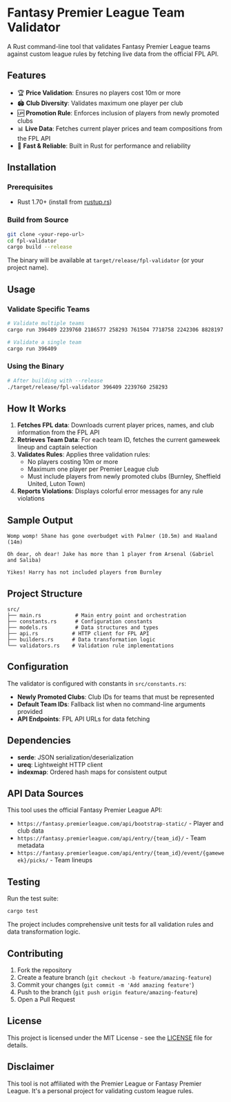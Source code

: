 # Fantasy Premier League Team Validator

A Rust command-line tool that validates Fantasy Premier League teams against custom league rules by fetching live data from the official FPL API.

## Features

- 🏆 **Price Validation**: Ensures no players cost 10m or more
- 🏟️ **Club Diversity**: Validates maximum one player per club
- 🆙 **Promotion Rule**: Enforces inclusion of players from newly promoted clubs
- 📊 **Live Data**: Fetches current player prices and team compositions from the FPL API
- 🚀 **Fast & Reliable**: Built in Rust for performance and reliability

## Installation

### Prerequisites
- Rust 1.70+ (install from [rustup.rs](https://rustup.rs/))

### Build from Source
```bash
git clone <your-repo-url>
cd fpl-validator
cargo build --release
```

The binary will be available at `target/release/fpl-validator` (or your project name).

## Usage

### Validate Specific Teams
```bash
# Validate multiple teams
cargo run 396409 2239760 2186577 258293 761504 7718758 2242306 8828197

# Validate a single team
cargo run 396409
```

### Using the Binary
```bash
# After building with --release
./target/release/fpl-validator 396409 2239760 258293
```

## How It Works

1. **Fetches FPL data**: Downloads current player prices, names, and club information from the FPL API
2. **Retrieves Team Data**: For each team ID, fetches the current gameweek lineup and captain selection
3. **Validates Rules**: Applies three validation rules:
    - No players costing 10m or more
    - Maximum one player per Premier League club
    - Must include players from newly promoted clubs (Burnley, Sheffield United, Luton Town)
4. **Reports Violations**: Displays colorful error messages for any rule violations

## Sample Output

```
Womp womp! Shane has gone overbudget with Palmer (10.5m) and Haaland (14m)

Oh dear, oh dear! Jake has more than 1 player from Arsenal (Gabriel and Saliba)

Yikes! Harry has not included players from Burnley
```

## Project Structure

```
src/
├── main.rs           # Main entry point and orchestration
├── constants.rs      # Configuration constants
├── models.rs         # Data structures and types
├── api.rs           # HTTP client for FPL API
├── builders.rs      # Data transformation logic
└── validators.rs    # Validation rule implementations
```

## Configuration

The validator is configured with constants in `src/constants.rs`:

- **Newly Promoted Clubs**: Club IDs for teams that must be represented
- **Default Team IDs**: Fallback list when no command-line arguments provided
- **API Endpoints**: FPL API URLs for data fetching

## Dependencies

- **serde**: JSON serialization/deserialization
- **ureq**: Lightweight HTTP client
- **indexmap**: Ordered hash maps for consistent output

## API Data Sources

This tool uses the official Fantasy Premier League API:
- `https://fantasy.premierleague.com/api/bootstrap-static/` - Player and club data
- `https://fantasy.premierleague.com/api/entry/{team_id}/` - Team metadata
- `https://fantasy.premierleague.com/api/entry/{team_id}/event/{gameweek}/picks/` - Team lineups

## Testing

Run the test suite:
```bash
cargo test
```

The project includes comprehensive unit tests for all validation rules and data transformation logic.

## Contributing

1. Fork the repository
2. Create a feature branch (`git checkout -b feature/amazing-feature`)
3. Commit your changes (`git commit -m 'Add amazing feature'`)
4. Push to the branch (`git push origin feature/amazing-feature`)
5. Open a Pull Request

## License

This project is licensed under the MIT License - see the [LICENSE](LICENSE) file for details.

## Disclaimer

This tool is not affiliated with the Premier League or Fantasy Premier League. It's a personal project for validating custom league rules.
